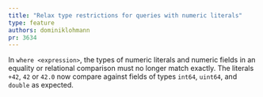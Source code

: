 ```yaml
---
title: "Relax type restrictions for queries with numeric literals"
type: feature
authors: dominiklohmann
pr: 3634
---
```


In `where <expression>`, the types of numeric literals and numeric fields in an
equality or relational comparison must no longer match exactly. The literals
`+42`, `42` or `42.0` now compare against fields of types `int64`, `uint64`, and
`double` as expected.
